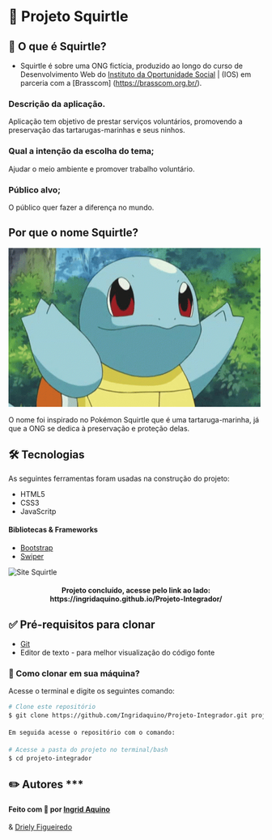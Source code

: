# 🐢 Projeto Squirtle

## 🐚  O que é Squirtle?
- Squirtle é sobre uma ONG fictícia, produzido ao longo do curso de
Desenvolvimento Web do [Instituto da Oportunidade Social](https://ios.org.br/) | (IOS) em parceria com a [Brasscom] (https://brasscom.org.br/).

### Descrição da aplicação.
 
Aplicação tem objetivo de prestar serviços voluntários, promovendo a preservação das tartarugas-marinhas e seus ninhos.

### Qual a intenção da escolha do tema;
Ajudar o meio ambiente e promover trabalho voluntário.
 
### Público alvo;
O público quer fazer a diferença no mundo.



## Por que o nome Squirtle?

![Squirtle](./gif/squirtle-smile.gif)

O nome foi inspirado no Pokémon Squirtle que é uma tartaruga-marinha, já que a ONG se dedica à preservação e proteção delas.


## 🛠 Tecnologias

As seguintes ferramentas foram usadas na construção do projeto:

- HTML5
- CSS3
- JavaScritp

#### Bibliotecas & Frameworks

- [Bootstrap](https://getbootstrap.com/)
- [Swiper](https://swiperjs.com/)



![Site Squirtle](./gif/tle.gif)


 
<h4 align="center"> 
	Projeto concluído, acesse pelo link ao lado: https://ingridaquino.github.io/Projeto-Integrador/  
</h4>


## ✅ Pré-requisitos para clonar

- [Git](https://git-scm.com)
- Editor de texto - para melhor visualização do código fonte


### 🔁 Como clonar em sua máquina?
Acesse o terminal e digite os seguintes comando:

```bash
# Clone este repositório
$ git clone https://github.com/Ingridaquino/Projeto-Integrador.git projeto-integrador

Em seguida acesse o repositório com o comando:

# Acesse a pasta do projeto no terminal/bash
$ cd projeto-integrador
```


## ✏️ Autores *** 

#### Feito com 💚 por [Ingrid Aquino](https://www.linkedin.com/in/ingrid-aquino-88a8b9147/)
& [Driely Figueiredo](https://www.linkedin.com/in/driellyfigueiredo/)




